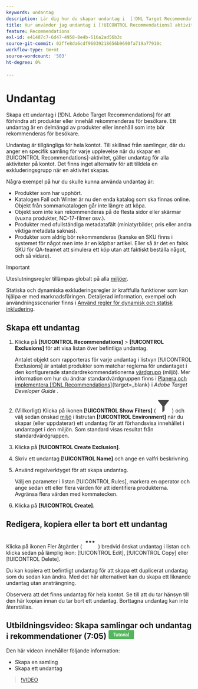 ```yaml
---
keywords: undantag
description: Lär dig hur du skapar undantag i  [!DNL Target Recommendations] för att förhindra att produkter eller innehåll rekommenderas för besökare.
title: Hur använder jag undantag i [!UICONTROL Recommendations] aktiviteter?
feature: Recommendations
exl-id: e41487c7-6d47-4958-8e4b-616a2ad56b3c
source-git-commit: 02ffe8da6cdf96039218656b9690fa719a77910c
workflow-type: tm+mt
source-wordcount: '503'
ht-degree: 0%

---
```


# Undantag

Skapa ett undantag i [!DNL Adobe Target Recommendations] för att förhindra att produkter eller innehåll rekommenderas för besökare. Ett undantag är en delmängd av produkter eller innehåll som inte bör rekommenderas för besökare.

Undantag är tillgängliga för hela kontot. Till skillnad från samlingar, där du anger en specifik samling för varje upplevelse när du skapar en [!UICONTROL Recommendations]-aktivitet, gäller undantag för alla aktiviteter på kontot. Det finns inget alternativ för att tilldela en exkluderingsgrupp när en aktivitet skapas.

Några exempel på hur du skulle kunna använda undantag är:

* Produkter som har upphört.
* Katalogen Fall och Winter är nu den enda katalog som ska finnas online. Objekt från sommarkatalogen går inte längre att köpa.
* Objekt som inte kan rekommenderas på de flesta sidor eller skärmar (vuxna produkter, NC-17-filmer osv.).
* Produkter med ofullständiga metadatafält (miniatyrbilder, pris eller andra viktiga metadata saknas).
* Produkter som aldrig bör rekommenderas (kanske en SKU finns i systemet för något men inte är en köpbar artikel. Eller så är det en falsk SKU för QA-teamet att simulera ett köp utan att faktiskt beställa något, och så vidare).

>[!IMPORTANT]
>
>Uteslutningsregler tillämpas globalt på alla [miljöer](/help/main/administrating-target/environments.md).
>
>Statiska och dynamiska exkluderingsregler är kraftfulla funktioner som kan hjälpa er med marknadsföringen. Detaljerad information, exempel och användningsscenarier finns i [Använd regler för dynamisk och statisk inkludering](/help/main/c-recommendations/c-algorithms/use-dynamic-and-static-inclusion-rules.md#concept_4CB5C0FA705D4E449BD0B37B3D987F9F).

## Skapa ett undantag

1. Klicka på **[!UICONTROL Recommendations]** > **[!UICONTROL Exclusions]** för att visa listan över befintliga undantag.

   Antalet objekt som rapporteras för varje undantag i listvyn [!UICONTROL Exclusions] är antalet produkter som matchar reglerna för undantaget i den konfigurerade standardrekommendationerna [värdgrupp](/help/main/administrating-target/hosts.md) (miljö). Mer information om hur du ändrar standardvärdgruppen finns i [Planera och implementera [!DNL Recommendations]](https://experienceleague.adobe.com/en/docs/target-dev/developer/recommendations){target=_blank} i *Adobe Target Developer Guide* .

1. (Villkorligt) Klicka på ikonen **[!UICONTROL Show Filters]** ( ![Visa filterikon](/help/main/assets/icons/Filter.svg) ) och välj sedan önskad [miljö](/help/main/administrating-target/environments.md) i listrutan **[!UICONTROL Environment]** när du skapar (eller uppdaterar) ett undantag för att förhandsvisa innehållet i undantaget i den miljön. Som standard visas resultat från standardvärdgruppen.

1. Klicka på **[!UICONTROL Create Exclusion]**.

1. Skriv ett undantag **[!UICONTROL Name]** och ange en valfri beskrivning.

1. Använd regelverktyget för att skapa undantag.

   Välj en parameter i listan [!UICONTROL Rules], markera en operator och ange sedan ett eller flera värden för att identifiera produkterna. Avgränsa flera värden med kommatecken.

1. Klicka på **[!UICONTROL Create]**.

<!-- ## Create an exclusion using Advanced Search

You can also create exclusions using [!UICONTROL Advanced Search] on the [Catalog Search](/help/main/c-recommendations/c-products/catalog-search.md#save-as) page ( [!UICONTROL Recommendations] > [!UICONTROL Catalog Search] > [!UICONTROL Advanced Search]). 

![Save as dialog](/help/main/c-recommendations/c-products/assets/save-as.png)

After creating a search using "id > contains," for example, you can then click [!UICONTROL Save As] > [!UICONTROL Exclusion].

>[!IMPORTANT]
>
>The [!UICONTROL Advanced Search] functionality is case-insensitive; however, products returned at the time of delivery are based on case-sensitive search. This mismatch might lead to confusion. Ensure that you consider case-sensitivity when you create exclusions based on results using the Advanced Search functionality. For example, if you perform a search for "Holiday," that initial search lists results containing "Holiday" and "holiday." If you then create an exclusion with the intent to exclude products containing "holiday," only products containing "holiday" are excluded. Products containing "Holiday" are not excluded. -->

## Redigera, kopiera eller ta bort ett undantag

Klicka på ikonen Fler åtgärder ( ![Fler åtgärder ](/help/main/assets/icons/MoreSmallList.svg) ) bredvid önskat undantag i listan och klicka sedan på lämplig ikon: [!UICONTROL Edit], [!UICONTROL Copy] eller [!UICONTROL Delete].

Du kan kopiera ett befintligt undantag för att skapa ett duplicerat undantag som du sedan kan ändra. Med det här alternativet kan du skapa ett liknande undantag utan ansträngning.

Observera att det finns undantag för hela kontot. Se till att du tar hänsyn till den här kopian innan du tar bort ett undantag. Borttagna undantag kan inte återställas.

## Utbildningsvideo: Skapa samlingar och undantag i rekommendationer (7:05) ![Självstudiekurs](/help/main/assets/tutorial.png)

Den här videon innehåller följande information:

* Skapa en samling
* Skapa ett undantag

>[!VIDEO](https://video.tv.adobe.com/v/27689)

